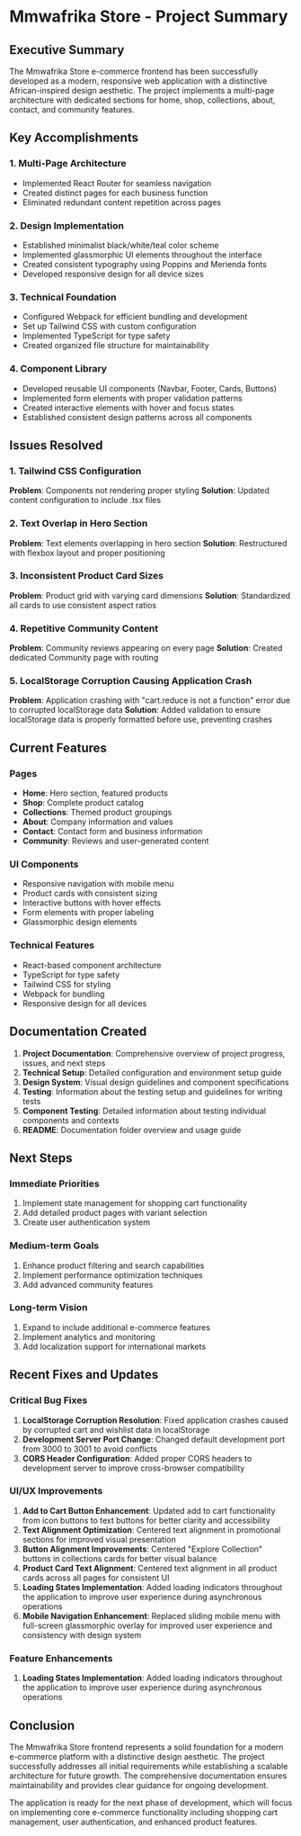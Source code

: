 # Mmwafrika Store - Project Summary

## Executive Summary

The Mmwafrika Store e-commerce frontend has been successfully developed as a modern, responsive web application with a distinctive African-inspired design aesthetic. The project implements a multi-page architecture with dedicated sections for home, shop, collections, about, contact, and community features.

## Key Accomplishments

### 1. Multi-Page Architecture
- Implemented React Router for seamless navigation
- Created distinct pages for each business function
- Eliminated redundant content repetition across pages

### 2. Design Implementation
- Established minimalist black/white/teal color scheme
- Implemented glassmorphic UI elements throughout the interface
- Created consistent typography using Poppins and Merienda fonts
- Developed responsive design for all device sizes

### 3. Technical Foundation
- Configured Webpack for efficient bundling and development
- Set up Tailwind CSS with custom configuration
- Implemented TypeScript for type safety
- Created organized file structure for maintainability

### 4. Component Library
- Developed reusable UI components (Navbar, Footer, Cards, Buttons)
- Implemented form elements with proper validation patterns
- Created interactive elements with hover and focus states
- Established consistent design patterns across all components

## Issues Resolved

### 1. Tailwind CSS Configuration
**Problem**: Components not rendering proper styling
**Solution**: Updated content configuration to include .tsx files

### 2. Text Overlap in Hero Section
**Problem**: Text elements overlapping in hero section
**Solution**: Restructured with flexbox layout and proper positioning

### 3. Inconsistent Product Card Sizes
**Problem**: Product grid with varying card dimensions
**Solution**: Standardized all cards to use consistent aspect ratios

### 4. Repetitive Community Content
**Problem**: Community reviews appearing on every page
**Solution**: Created dedicated Community page with routing

### 5. LocalStorage Corruption Causing Application Crash
**Problem**: Application crashing with "cart.reduce is not a function" error due to corrupted localStorage data
**Solution**: Added validation to ensure localStorage data is properly formatted before use, preventing crashes

## Current Features

### Pages
- **Home**: Hero section, featured products
- **Shop**: Complete product catalog
- **Collections**: Themed product groupings
- **About**: Company information and values
- **Contact**: Contact form and business information
- **Community**: Reviews and user-generated content

### UI Components
- Responsive navigation with mobile menu
- Product cards with consistent sizing
- Interactive buttons with hover effects
- Form elements with proper labeling
- Glassmorphic design elements

### Technical Features
- React-based component architecture
- TypeScript for type safety
- Tailwind CSS for styling
- Webpack for bundling
- Responsive design for all devices

## Documentation Created

1. **Project Documentation**: Comprehensive overview of project progress, issues, and next steps
2. **Technical Setup**: Detailed configuration and environment setup guide
3. **Design System**: Visual design guidelines and component specifications
4. **Testing**: Information about the testing setup and guidelines for writing tests
5. **Component Testing**: Detailed information about testing individual components and contexts
6. **README**: Documentation folder overview and usage guide

## Next Steps

### Immediate Priorities
1. Implement state management for shopping cart functionality
2. Add detailed product pages with variant selection
3. Create user authentication system

### Medium-term Goals
1. Enhance product filtering and search capabilities
2. Implement performance optimization techniques
3. Add advanced community features

### Long-term Vision
1. Expand to include additional e-commerce features
2. Implement analytics and monitoring
3. Add localization support for international markets

## Recent Fixes and Updates

### Critical Bug Fixes
1. **LocalStorage Corruption Resolution**: Fixed application crashes caused by corrupted cart and wishlist data in localStorage
2. **Development Server Port Change**: Changed default development port from 3000 to 3001 to avoid conflicts
3. **CORS Header Configuration**: Added proper CORS headers to development server to improve cross-browser compatibility

### UI/UX Improvements
1. **Add to Cart Button Enhancement**: Updated add to cart functionality from icon buttons to text buttons for better clarity and accessibility
2. **Text Alignment Optimization**: Centered text alignment in promotional sections for improved visual presentation
3. **Button Alignment Improvements**: Centered "Explore Collection" buttons in collections cards for better visual balance
4. **Product Card Text Alignment**: Centered text alignment in all product cards across all pages for consistent UI
5. **Loading States Implementation**: Added loading indicators throughout the application to improve user experience during asynchronous operations
6. **Mobile Navigation Enhancement**: Replaced sliding mobile menu with full-screen glassmorphic overlay for improved user experience and consistency with design system

### Feature Enhancements
1. **Loading States Implementation**: Added loading indicators throughout the application to improve user experience during asynchronous operations

## Conclusion

The Mmwafrika Store frontend represents a solid foundation for a modern e-commerce platform with a distinctive design aesthetic. The project successfully addresses all initial requirements while establishing a scalable architecture for future growth. The comprehensive documentation ensures maintainability and provides clear guidance for ongoing development.

The application is ready for the next phase of development, which will focus on implementing core e-commerce functionality including shopping cart management, user authentication, and enhanced product features.